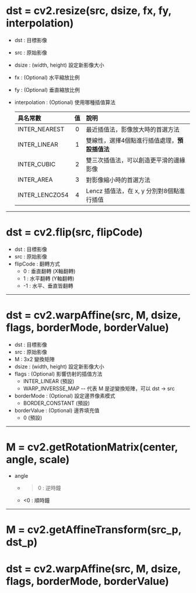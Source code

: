 # dst = cv2.resize(src, dsize, fx, fy, interpolation)
* dst           : 目標影像
* src           : 原始影像
* dsize         : (width, height) 設定新影像大小
* fx            : (Optional) 水平縮放比例
* fy            : (Optional) 垂直縮放比例
* interpolation : (Optional) 使用哪種插值算法

  | 具名常數            |值 | 說明                        |
  |:----------------|:---:|:--------------------------|
  | INTER_NEAREST   |0| 最近插值法，影像放大時的首選方法          |
  | INTER_LINEAR    |1| 雙線性，選擇4個點進行插值處理，**預設插值法** |
  | INTER_CUBIC     |2| 雙三次插值法，可以創造更平滑的邊緣影像       |
  | INTER_AREA      |3| 對影像縮小時的首選方法               |
  | INTER_LENCZO54  |4| Lencz 插值法，在 x, y 分別對8個點進行插值|

---

# dst = cv2.flip(src, flipCode)
* dst      : 目標影像
* src      : 原始影像
* flipCode : 翻轉方式
  * 0  : 垂直翻轉 (X軸翻轉)
  * 1  : 水平翻轉 (Y軸翻轉)
  * -1 : 水平、垂直皆翻轉

---

# dst = cv2.warpAffine(src, M, dsize, flags, borderMode, borderValue)
* dst         : 目標影像
* src         : 原始影像
* M           : 3x2 變換矩陣
* dsize       : (width, height) 設定新影像大小
* flags       : (Optional) 影響仿射的插值方法
  * INTER_LINEAR (預設)
  * WARP_INVERSSE_MAP -- 代表 M 是逆變換矩陣，可以 dst -> src
* borderMode  : (Optional) 設定邊界像素模式
  * BORDER_CONSTANT (預設)
* borderValue : (Optional) 邊界填充值
  * 0 (預設)

---

# M = cv2.getRotationMatrix(center, angle, scale)
* angle
  * >0 : 逆時鐘
  * <0 : 順時鐘
  

---

# M = cv2.getAffineTransform(src_p, dst_p)
# dst = cv2.warpAffine(src, M, dsize, flags, borderMode, borderValue)
